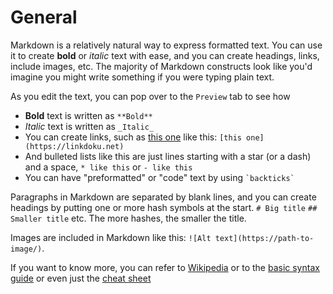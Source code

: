 # General

Markdown is a relatively natural way to express formatted text. You can use it
to create **bold** or _italic_ text with ease, and you can create headings,
links, include images, etc. The majority of Markdown constructs look like you'd
imagine you might write something if you were typing plain text.

As you edit the text, you can pop over to the `Preview` tab to see how

- **Bold** text is written as `**Bold**`
- _Italic_ text is written as `_Italic_`
- You can create links, such as [this one](https://linkdoku.net/) like this: `[this one](https://linkdoku.net)`
- And bulleted lists like this are just lines starting with a star (or a dash) and a space, `* like this` or `- like this`
- You can have "preformatted" or "code" text by using `` `backticks` ``

Paragraphs in Markdown are separated by blank lines, and you can create headings
by putting one or more hash symbols at the start. `# Big title` `## Smaller title` etc.
The more hashes, the smaller the title.

Images are included in Markdown like this: `![Alt text](https://path-to-image/)`.

If you want to know more, you can refer to [Wikipedia](https://en.wikipedia.org/wiki/Markdown)
or to the [basic syntax guide](https://www.markdownguide.org/basic-syntax/) or even
just the [cheat sheet](https://www.markdownguide.org/cheat-sheet/)

